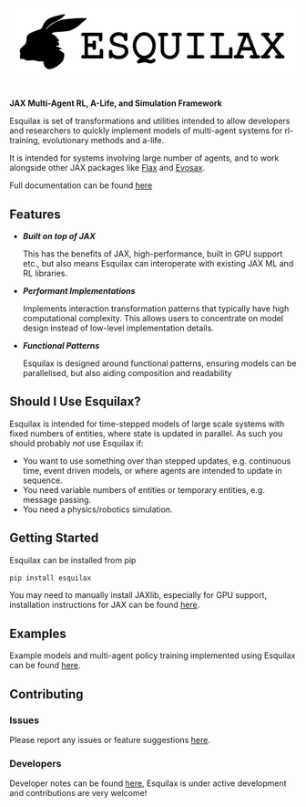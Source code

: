 <div align="center">
  <img src=".github/images/text_logo.png" />
</div>

\
**JAX Multi-Agent RL, A-Life, and Simulation Framework**

Esquilax is set of transformations and utilities
intended to allow developers and researchers to
quickly implement models of multi-agent systems
for rl-training, evolutionary methods and a-life.

It is intended for systems involving large number of
agents, and to work alongside other JAX packages
like [Flax](https://github.com/google/flax) and
[Evosax](https://github.com/RobertTLange/evosax).

Full documentation can be found
[here](https://zombie-einstein.github.io/esquilax/)

## Features

- ***Built on top of JAX***

  This has the benefits of JAX, high-performance, built in
  GPU support etc., but also means Esquilax can interoperate
  with existing JAX ML and RL libraries.

- ***Performant Implementations***

  Implements interaction transformation patterns that
  typically have high computational complexity. This allows users
  to concentrate on model design instead of low-level implementation
  details.

- ***Functional Patterns***

  Esquilax is designed around functional patterns, ensuring models
  can be parallelised, but also aiding composition and readability

## Should I Use Esquilax?

Esquilax is intended for time-stepped models of large scale systems
with fixed numbers of entities, where state is updated in parallel.
As such you should probably *not* use Esquilax if:

- You want to use something over than stepped updates, e.g.
  continuous time, event driven models, or where agents are intended to
  update in sequence.
- You need variable numbers of entities or temporary entities, e.g.
  message passing.
- You need a physics/robotics simulation.

## Getting Started

Esquilax can be installed from pip

``` bash
pip install esquilax
```

You may need to manually install JAXlib, especially for GPU support,
installation instructions for JAX can be found
[here](https://github.com/google/jax?tab=readme-ov-file#installation).

## Examples

Example models and multi-agent policy training implemented using Esquilax
can be found [here](/examples).

## Contributing

### Issues

Please report any issues or feature suggestions
[here](https://github.com/zombie-einstein/esquilax/issues).

### Developers

Developer notes can be found [here](.github/docs/developers.md), Esquilax
is under active development and contributions are very welcome!
